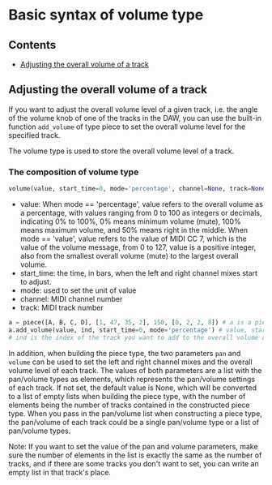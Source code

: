 # Basic syntax of volume type



## Contents

- [Adjusting the overall volume of a track](#Adjusting-the-overall-volume-of-a-track)



## Adjusting the overall volume of a track

If you want to adjust the overall volume level of a given track, i.e. the angle of the volume knob of one of the tracks in the DAW, you can use the built-in function `add_volume` of type piece to set the overall volume level for the specified track.  

The volume type is used to store the overall volume level of a track.

### The composition of volume type

```python
volume(value, start_time=0, mode='percentage', channel=None, track=None)
```

- value: When mode == 'percentage', value refers to the overall volume as a percentage, with values ranging from 0 to 100 as integers or decimals, indicating 0% to 100%, 0% means minimum volume (mute), 100% means maximum volume, and 50% means right in the middle. When mode == 'value', value refers to the value of MIDI CC 7, which is the value of the volume message, from 0 to 127, value is a positive integer, also from the smallest overall volume (mute) to the largest overall volume.
- start_time: the time, in bars, when the left and right channel mixes start to adjust.
- mode: used to set the unit of value
- channel: MIDI channel number
- track: MIDI track number

```python
a = piece([A, B, C, D], [1, 47, 35, 2], 150, [0, 2, 2, 8]) # a is a piece type
a.add_volume(value, ind, start_time=0, mode='percentage') # value, start_time, mode are all construction parameters for the volume type,
# ind is the index of the track you want to add to the overall volume adjustment, with 0 as the first track
```

In addition, when building the piece type, the two parameters `pan` and `volume` can be used to set the left and right channel mixes and the overall volume level of each track. The values of both parameters are a list with the pan/volume types as elements, which represents the pan/volume settings of each track. If not set, the default value is None, which will be converted to a list of empty lists when building the piece type, with the number of elements being the number of tracks contained in the constructed piece type. When you pass in the pan/volume list when constructing a piece type, the pan/volume of each track could be a single pan/volume type or a list of pan/volume types.

Note: If you want to set the value of the pan and volume parameters, make sure the number of elements in the list is exactly the same as the number of tracks, and if there are some tracks you don't want to set, you can write an empty list in that track's place.

